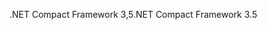 <span data-ttu-id="efb8b-101">.NET Compact Framework 3,5</span><span class="sxs-lookup"><span data-stu-id="efb8b-101">.NET Compact Framework 3.5</span></span>